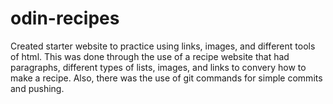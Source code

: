 # odin-recipes
Created starter website to practice using links, images, and different tools of html. This was done through the use of a recipe website that had paragraphs, different types of lists, images, and links to convery how to make a recipe. Also, there was the use of git commands for simple commits and pushing.